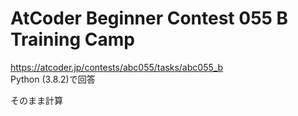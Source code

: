 # AtCoder Beginner Contest 055 B Training Camp  
https://atcoder.jp/contests/abc055/tasks/abc055_b  
Python (3.8.2)で回答  

そのまま計算
